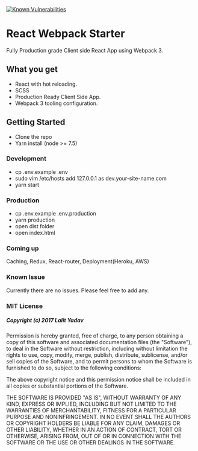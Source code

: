 [![Known Vulnerabilities](https://snyk.io/test/github/therise3107/react-webpack-starter/badge.svg)](https://snyk.io/test/github/therise3107/react-webpack-starter)

# React Webpack Starter
Fully Production grade Client side React App using Webpack 3.

## What you get

* React with hot reloading.
* SCSS
* Production Ready Client Side App.
* Webpack 3 tooling configuration.

## Getting Started

* Clone the repo
* Yarn install (node >= 7.5)

### Development
* cp .env.example .env
* sudo vim /etc/hosts add 127.0.0.1 as dev.your-site-name.com
* yarn start

### Production

* cp .env.example .env.production
* yarn production
* open dist folder
* open index.html

### Coming up

Caching, Redux, React-router, Deployment(Heroku, AWS)

### Known Issue
Currently there are no issues. Please feel free to add any.


### MIT License

##### Copyright (c) 2017 Lalit Yadav

Permission is hereby granted, free of charge, to any person obtaining a copy
of this software and associated documentation files (the "Software"), to deal
in the Software without restriction, including without limitation the rights
to use, copy, modify, merge, publish, distribute, sublicense, and/or sell
copies of the Software, and to permit persons to whom the Software is
furnished to do so, subject to the following conditions:

The above copyright notice and this permission notice shall be included in all
copies or substantial portions of the Software.

THE SOFTWARE IS PROVIDED "AS IS", WITHOUT WARRANTY OF ANY KIND, EXPRESS OR
IMPLIED, INCLUDING BUT NOT LIMITED TO THE WARRANTIES OF MERCHANTABILITY,
FITNESS FOR A PARTICULAR PURPOSE AND NONINFRINGEMENT. IN NO EVENT SHALL THE
AUTHORS OR COPYRIGHT HOLDERS BE LIABLE FOR ANY CLAIM, DAMAGES OR OTHER
LIABILITY, WHETHER IN AN ACTION OF CONTRACT, TORT OR OTHERWISE, ARISING FROM,
OUT OF OR IN CONNECTION WITH THE SOFTWARE OR THE USE OR OTHER DEALINGS IN THE
SOFTWARE.
